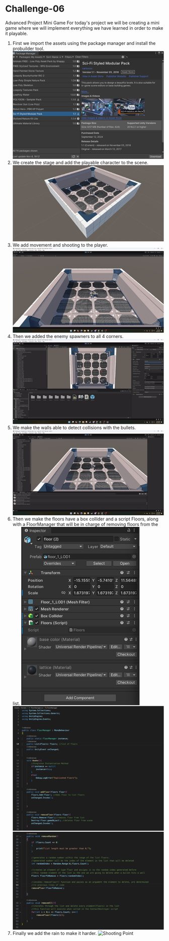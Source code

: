 # Challenge-06
Advanced Project Mini Game
For today's project we will be creating a mini game where we will implement everything we have learned in order to make it playable.
1. First we import the assets using the package manager and install the probuilder tool.
   ![Shooting Point](images/Picture1.png)
2. We create the stage and add the playable character to the scene.
   ![Shooting Point](images/Picture2.png)
3. We add movement and shooting to the player.
   ![Shooting Point](images/gif1.gif)
4. Then we added the enemy spawners to all 4 corners.
    ![Shooting Point](images/gif2.gif)
5. We make the walls able to detect collisions with the bullets.
   ![Shooting Point](images/gif3.gif)
6. Then we make the floors have a box collider and a script Floors, along with a FloorManager that will be in charge of removing floors from the list.
   ![Shooting Point](images/picture3.png)
   ![Shooting Point](images/picture4.png)
   ![Shooting Point](images/picture5.png)
8. Finally we add the rain to make it harder.
![Shooting Point](images/gif4.gif)
